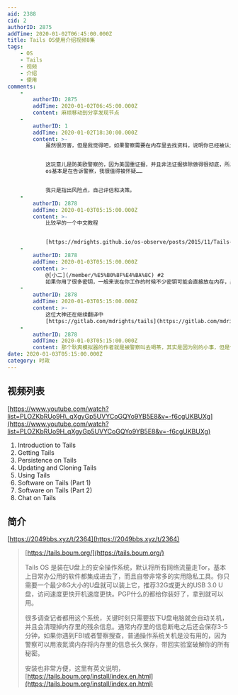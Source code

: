 ```yaml
---
aid: 2388
cid: 2
authorID: 2875
addTime: 2020-01-02T06:45:00.000Z
title: Tails OS使用介绍视频8集
tags:
    - OS
    - Tails
    - 视频
    - 介绍
    - 使用
comments:
    -
        authorID: 2875
        addTime: 2020-01-02T06:45:00.000Z
        content: 麻烦移动到分享发现节点
    -
        authorID: 1
        addTime: 2020-01-02T18:30:00.000Z
        content: >-
            虽然很厉害，但是我觉得吧，如果警察需要在内存里去找资料，说明你已经被认为是极高价值目标，如果你还在国内，暴露了就是完蛋了。


            这玩意儿是防美欧警察的，因为美国重证据，并且非法证据排除做得很彻底，所以警察取证发我困难，中共流氓那一套，使用tail
            os基本是在告诉警察，我很值得被怀疑……


            我只是指出风险点，自己评估和决策。
    -
        authorID: 2878
        addTime: 2020-01-03T05:15:00.000Z
        content: >-
            比较早的一个中文教程


            [https://mdrights.github.io/os-observe/posts/2015/11/Tails-%E4%B8%AD%E6%96%87%E6%95%99%E7%A8%8B.html](https://mdrights.github.io/os-observe/posts/2015/11/Tails-%E4%B8%AD%E6%96%87%E6%95%99%E7%A8%8B.html)
    -
        authorID: 2878
        addTime: 2020-01-03T05:15:00.000Z
        content: >-
            @[小二](/member/%E5%B0%8F%E4%BA%8C) #2
            如果你用了很多密钥，一般来说在你工作的时候不少密钥可能会直接放在内存，另外有一些长密码，你自己是记不住的，按理说被抓到拷打你也没用。但是一旦被提取了内存内容，那就一切都透明了，警察可能本来不知道干了那么多事情，可能只是误打误撞，或者因为一个小问题抓到你，本来你可能喝茶就可以走人的，内存泄漏可能就发现你是真正的高价值目标了。
    -
        authorID: 2878
        addTime: 2020-01-03T05:15:00.000Z
        content: >-
            这位大神还在继续翻译中
            [https://gitlab.com/mdrights/tails](https://gitlab.com/mdrights/tails)
    -
        authorID: 2878
        addTime: 2020-01-03T05:15:00.000Z
        content: 那个耿爽模拟器的作者就是被警察叫去喝茶，其实是因为别的小事，但是他一看到警察就心慌，把耿爽模拟器的事招了。
date: 2020-01-03T05:15:00.000Z
category: 时政
---
```


[](#%E8%A7%86%E9%A2%91%E5%88%97%E8%A1%A8)视频列表
---------------------------------------------

[https://www.youtube.com/watch?list=PLOZKbRUo9H\_qXgyGp5UVYCoGQYo9YB5E8&v=-f6cgUKBUXg](https://www.youtube.com/watch?list=PLOZKbRUo9H_qXgyGp5UVYCoGQYo9YB5E8&v=-f6cgUKBUXg)

1.  Introduction to Tails
2.  Getting Tails
3.  Persistence on Tails
4.  Updating and Cloning Tails
5.  Using Tails
6.  Software on Tails (Part 1)
7.  Software on Tails (Part 2)
8.  Chat on Tails

[](#%E7%AE%80%E4%BB%8B)简介
-------------------------

[https://2049bbs.xyz/t/2364](https://2049bbs.xyz/t/2364)

> [https://tails.boum.org/](https://tails.boum.org/)
> 
> Tails OS 是装在U盘上的安全操作系统，默认将所有网络流量走Tor，基本上日常办公用的软件都集成进去了，而且自带非常多的实用隐私工具。你只需要一个最少8G大小的U盘就可以装上它，推荐32G或更大的USB 3.0 U盘，访问速度更快开机速度更快。PGP什么的都给你装好了，拿到就可以用。
> 
> 很多调查记者都用这个系统，关键时刻只需要拔下U盘电脑就会自动关机，并且会清理掉内存里的残余信息。通常内存里的信息断电之后还会保存3-5分钟，如果你遇到FBI或者警察搜查，普通操作系统关机是没有用的，因为警察可以用液氮滴内存将内存里的信息长久保存，带回实验室破解你的所有秘密。
> 
> 安装也非常方便，这里有英文说明，[https://tails.boum.org/install/index.en.html](https://tails.boum.org/install/index.en.html)
